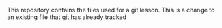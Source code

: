 This repository contains the files used for a git lesson. 
This is a change to an existing file that git has already tracked